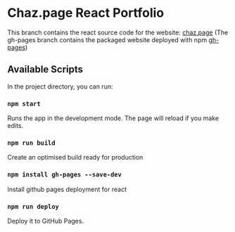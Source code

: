 # Chaz.page React Portfolio

This branch contains the react source code for the website: [chaz.page](http://chaz.page) (The gh-pages branch contains the packaged website deployed with npm [gh-pages](https://www.npmjs.com/package/gh-pages))

## Available Scripts

In the project directory, you can run:

### `npm start`

Runs the app in the development mode. The page will reload if you make edits.

### `npm run build`

Create an optimised build ready for production

### `npm install gh-pages --save-dev`

Install github pages deployment for react

### `npm run deploy`

Deploy it to GitHub Pages.
